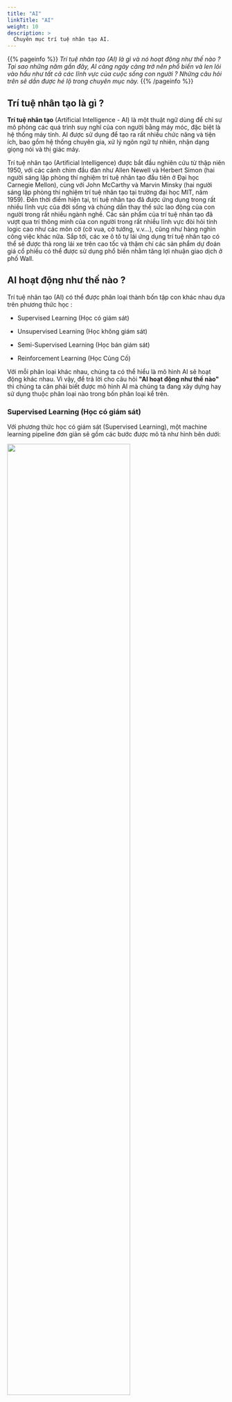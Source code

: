 ```yaml
---
title: "AI"
linkTitle: "AI"
weight: 10
description: >
  Chuyên mục trí tuệ nhân tạo AI.
---
```


{{% pageinfo %}}
*Trí tuệ nhân tạo (AI) là gì và nó hoạt động như thế nào ? Tại sao những năm gần đây, AI càng ngày càng trở nên phổ biến và len lỏi vào hầu như tất cả các lĩnh vực của cuộc sống con người ? Những câu hỏi trên sẽ dần được hé lộ trong chuyên mục này.*
{{% /pageinfo %}}

## Trí tuệ nhân tạo là gì ?

**Trí tuệ nhân tạo** (Artificial Intelligence - AI) là một thuật ngữ dùng để chỉ sự mô phỏng các quá trình suy nghĩ của con người bằng máy móc, đặc biệt là hệ thống máy tính. AI được sử dụng để tạo ra rất nhiều chức năng và tiện ích, bao gồm hệ thống chuyên gia, xử lý ngôn ngữ tự nhiên, nhận dạng giọng nói và thị giác máy.

Trí tuệ nhân tạo (Artificial Intelligence) được bắt đầu nghiên cứu từ thập niên 1950, với các cánh chim đầu đàn như Allen Newell và Herbert Simon (hai người sáng lập phòng thí nghiệm trí tuệ nhân tạo đầu tiên ở Đại học Carnegie Mellon), cùng với John McCarthy và Marvin Minsky (hai người sáng lập phòng thí nghiệm trí tuệ nhân tạo tại trường đại học MIT, năm 1959). Đến thời điểm hiện tại, trí tuệ nhân tạo đã được ứng dụng trong rất nhiều lĩnh vực của đời sống và chúng dần thay thế sức lao động của con người trong rất nhiều ngành nghề. Các sản phẩm của trí tuệ nhân tạo đã vượt qua trí thông minh của con người trong rất nhiều lĩnh vực đòi hỏi tính logic cao như các môn cờ (cờ vua, cờ tướng, v.v...), cũng như hàng nghìn công việc khác nữa. Sắp tới, các xe ô tô tự lái ứng dụng trí tuệ nhân tạo có thể sẽ được thả rong lái xe trên cao tốc và thậm chí các sản phẩm dự đoán giá cổ phiếu có thể được sử dụng phổ biến nhằm tăng lợi nhuận giao dịch ở phố Wall.

## AI hoạt động như thế nào ?

Trí tuệ nhân tạo (AI) có thể được phân loại thành bốn tập con khác nhau dựa trên phương thức học :

- Supervised Learning (Học có giám sát)

- Unsupervised Learning (Học không giám sát)

- Semi-Supervised Learning (Học bán giám sát)

- Reinforcement Learning (Học Củng Cố)

Với mỗi phân loại khác nhau, chúng ta có thể hiểu là mô hình AI sẽ hoạt động khác nhau. Vì vậy, để trả lời cho câu hỏi **"AI hoạt động như thế nào"** thì chúng ta cân phải biết được mô hình AI mà chúng ta đang xây dựng hay sử dụng thuộc phân loại nào trong bốn phân loại kể trên.

### Supervised Learning (Học có giám sát)

Với phương thức học có giám sát (Supervised Learning), một machine learning pipeline đơn giản sẽ gồm các bước được mô tả như hình bên dưới:

<image src="ml-pipeline.png" width=75%>

- **Data Collection**: để huấn luyện cho mô hình AI thì chúng ta cần phải có dữ liệu. Dữ liệu có thể được cào từ các trang web trên internet, hoặc chúng ta cần phải bỏ tiền để mua license từ các vendor - những người "chủ" của dữ liệu mà chúng ta muốn lấy để sử dụng. Sau khi thu thập dữ liệu, thông thường chúng ta sẽ lưu các dữ liệu "thô" này vào *Datalake*. Với GCP thì Datalake thông thường là Cloud Storage, còn với AWS thì S3, là những dịch vụ lưu trữ các các file ảnh, csv, html, v.v...

- **ETL**: Dữ liệu thô sau khi đã lưu trữ ở Datalake sẽ được "làm sạch" (clean) hoặc "làm giàu" (enrich) bằng cách bỏ bớt các dữ liệu thừa, thêm siêu dữ liệu, v.v... Sau đó, dữ liệu tinh này sẽ được lưu vào **Technical Database** hoặc **Data Warehouse** và được dùng để phân tích tìm ra các "câu chuyện" ẩn đằng sau các dữ liệu này. Hoặc dữ liệu tinh cũng có thể được sử dụng để xây dựng các mô hình AI phục vụ cho các bài toán cụ thể nào đó.

- **Training**: Như đã đề cập ở bước trên, dữ liệu sau khi được "làm mịn" sẽ được sử dụng để huấn luyện các mô hình AI. Sau khi huấn luyện, chúng ta sẽ được các mô hình với các tham số đạt được sau khi huấn luyện. Mô hình này sẽ được sử dụng cho việc dự đoán (predict) đầu ra (output) với các đầu vào (input) mới.

- **Interference**: dự đoán (predict) đầu ra (output) với các đầu vào (input)

## Tầm quan trọng của AI

AI đang len lỏi vào mọi lĩnh vực trong cuộc sống của chúng ta từ y tế, ngân hàng tới giải trí ... cho thấy tầm quan trọng của công nghệ trí tuệ nhân tạo trong đời sống nhân loại.

Đã xa rồi thời con người phải làm mọi thứ thủ công. Ngày nay, đa phần công việc được máy móc, phần mềm hay các quy trình tự động hóa đảm trách. Không ai có thể phủ nhận vai trò đặc biệt của AI (trí tuệ nhân tạo) trong những tiến bộ công nghệ hiện đại.

Hiểu đơn giản, AI là ngành khoa học về máy tính và các loại máy được phát triển trí thông minh giống như con người. Nhờ đó, những thiết bị vô tri có thể thực hiện công việc từ đơn giản tới khó khăn, thay thế sức lao động của nhân loại.

Hệ thống AI hiện nay đã đủ hiệu quả để giảm sự có mặt của con người trong lao động ở nhiều lĩnh vực khác nhau. Với lực lượng lao động công nghệ này, công việc được hoàn thành nhanh chóng và với độ chính xác cao.

Một thế giới với năng xuất lao động cao và không sự cố, sai sót là mục tiêu chính của các nhà nghiên cứu AI. Không chỉ các ngành công nghiệp sản xuất, công nghiệp nặng, lĩnh vực ngân hàng và tài chính cũng bắt đầu ứng dụng rộng rãi công nghệ này.

Ở hai ngành trên, các hoạt động hàng ngày đòi hỏi phải được thực hiện với độ chính xác cao và tiêu tốn nhiều thời gian, nhân công, tuy nhiên luôn tiềm ẩn nguy cơ xảy ra lỗi do yếu tố con người. Những công việc như đầu tư, vận hành tài chính, quản lý tài sản... được hỗ trợ bởi AI đã chứng minh hiệu quả rõ rệt, đồng thời tiết kiệm được nhiều thời gian.

Y khoa càng không thể đứng ngoài xu thế sử dụng AI, thậm chí có thể nói trí tuệ nhân tạo đã thay đổi những gì ngành lĩnh hội từ vài năm trước. Những thành tựu mới đạt được xem là đáng kinh ngạc trong công tác chăm sóc sức khỏe, đặc biệt với sự xuất hiện của y tá ảo cá nhân.

Các robot tự động trang bị kiến thức chuyên ngành giúp hỗ trợ nhanh cho bệnh nhân, trả lời các câu hỏi thường gặp hay lên lịch khám nhanh chóng chỉ trong tích tắc.

Còn rất nhiều ngành, nghề khác cho thấy sự phổ biến của AI đang có tác động tích cực tới hiệu suất công việc. Như trong lĩnh vực điện thoại di động, AI đã len lỏi vào chiếc smartphone bé nhỏ, tích hợp vào camera, chip xử lý để tối ưu hóa việc sử dụng điện thoại của người dùng. 

Trong lĩnh vực này, Oppo là hãng đầu tiên ứng dụng AI và camera chụp hình với sản phẩm F5. Khi người dùng chụp ảnh selfie, AI quét các đối tượng của con người trong hình ảnh. Đồng thời, dựa trên cơ sở dữ liệu hình ảnh toàn cầu khổng lồ của từ Beauty Lab của Oppo, AI sẽ nhận ra và thực hiện các cải tiến làm đẹp phù hợp nhất cho từng cá nhân. Với camera sau, AI cũng giúp nhận diện được bối cảnh chụp là món ăn, thú cưng, phong cảnh... để đưa ra các giải pháp bắt trọn vẻ đẹp chân thực. Các sản phẩm mới đây của hãng như F7, F7 Youth, R15 Pro cũng được đánh giá là lợi hại nhờ AI.

Ngoài ra, cũng phải kể đến đóng góp của AI trong các ngành công nghiệp nặng, lĩnh vực hàng không, giải trí...

Ngày nay, nhiều kỹ sư đang thiết kế máy móc theo hướng học tập từ cấu tạo bộ não con người sau đó sao chép, ứng dụng trí thông minh. Dù vẫn còn nhiều thách thức, hướng đi này đầy hứa hẹn. Khi AI sao chép được bộ não người sẽ mở ra cánh cửa giúp chữa trị các tổn thương não, bệnh tật... đồng thời khiến trí tuệ nhân tạo có tác động lớn hơn tới xã hội, có thể vượt qua những gì mà loài người đang đạt được.

CEO Google, Sundar Pichai từng chia sẻ niềm tin rằng AI sẽ có tác động lớn hơn tới thế giới. Theo ông, trí tuệ nhân tạo là một trong những phát minh quan trọng nhất mà con người đang phát triển. "AI quan trọng hơn điện, hoặc lửa", người đứng đầu Google nói.

Là lãnh đạo của một trong những hãng công nghệ hàng đầu thế giới hiện nay và đang ứng dụng AI trong rất nhiều lĩnh vực hoạt động, kinh doanh, ông Pichai nhận định AI có tiềm năng để biến cuộc sống của con người tốt hơn trong tương lai.

"AI có thể mang tới những tiến bộ lớn lao nhất mà con người sẽ được chứng kiến", CEO Google nhấn mạnh.

Điều này hoàn toàn có khả năng trở thành hiện thực khi các nhà khoa học tin rằng trí tuệ của máy sẽ vượt qua bộ óc loài người. Theo đó, sẽ có ngày hệ thống AI làm việc với toàn bộ công suất, tái sáng tạo thế giới mà loài người biết tới ngày nay.

Giới nghiên cứu tin rằng khi ngày đó đến, sẽ không còn cảnh phân biệt đối xử đẳng cấp giữa các cá nhân và con người được giải phóng khả năng để có thể phát triển tới mức cao hơn, từ đó tiếp tục phát triển lên một tầm mới.

Tuy nhiên, viễn cảnh tươi đẹp đó cũng không thể tránh khỏi những nguy cơ nhất định. Một trong những mối lo lớn nhất hiện nay là khả năng công nghệ vượt qua tầm kiểm soát và quay lại phá hủy, tấn công loài người.

Hiện có không ít tổ chức và nhà khoa học đang thúc đẩy những quy định về ứng dụng và đạo đức của AI trong cuộc sống con người. Đây không chỉ là vấn đề của riêng quốc gia nào mà trở thành mối quan tâm quốc tế và sẽ cần rất nhiều luật lệ, định hướng quản lý cũng như lộ trình để phát triển song song với kiểm soát công nghệ này.

## Tiếp theo

* [Machine Learning](/programming/machinelearning/): Get started with machine learning
* [Deep Learning](/programming/deeplearning/): Get started with deep learning
